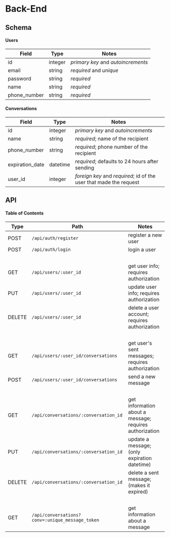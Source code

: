 # Back-End
## Schema
#### Users
|Field|Type|Notes|
|--|--|--------|
|id|integer|*primary key* and *autoincrements*|
|email|string|*required* and *unique*|
|password|string|*required*|
|name|string|*required*|
|phone_number|string|*required*|

#### Conversations
|Field|Type|Notes|
|--|--|--------|
|id|integer|*primary key* and *autoincrements*|
|name|string|*required*; name of the recipient|
|phone_number|string|*required*; phone number of the recipient|
|expiration_date|datetime|*required*; defaults to 24 hours after sending|
|user_id|integer|*foreign key* and *required*; id of the user that made the request|

## API
#### Table of Contents
|Type|Path|Notes|
|--|--|--------|
|POST|`/api/auth/register`|register a new user|
|POST|`/api/auth/login`|login a user|
|&nbsp;|||
|GET|`/api/users/:user_id`|get user info; requires authorization|
|PUT|`/api/users/:user_id`|update user info; requires authorization|
|DELETE|`/api/users/:user_id`|delete a user account; requires authorization|
|&nbsp;|||
|GET|`/api/users/:user_id/conversations`|get user's sent messages; requires authorization|
|POST|`/api/users/:user_id/conversations`|send a new message|
|&nbsp;|||
|GET|`/api/conversations/:conversation_id`|get information about a message; requires authorization|
|PUT|`/api/conversations/:conversation_id`|update a message; (only expiration datetime)|
|DELETE|`/api/conversations/:conversation_id`|delete a sent message; (makes it expired)|
|&nbsp;|||
|GET|`/api/conversations?conv=:unique_message_token`|get information about a message|